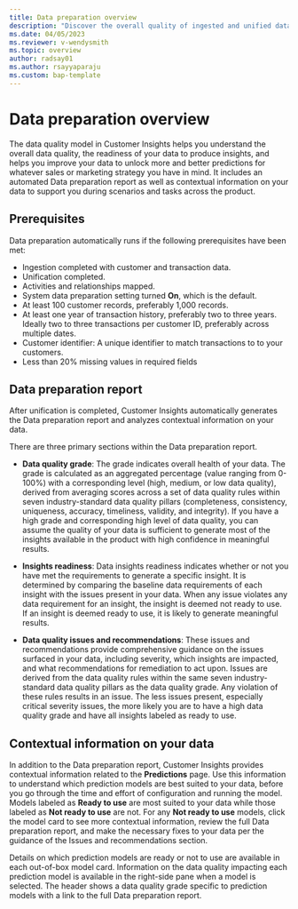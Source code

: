 ```yaml
---
title: Data preparation overview
description: "Discover the overall quality of ingested and unified data and if it can generate predictions."
ms.date: 04/05/2023
ms.reviewer: v-wendysmith
ms.topic: overview
author: radsay01
ms.author: rsayyaparaju 
ms.custom: bap-template
---
```


# Data preparation overview

The data quality model in Customer Insights helps you understand the overall data quality, the readiness of your data to produce insights, and helps you improve your data to unlock more and better predictions for whatever sales or marketing strategy you have in mind. It includes an automated Data preparation report as well as contextual information on your data to support you during scenarios and tasks across the product.

## Prerequisites

Data preparation automatically runs if the following prerequisites have been met:

- Ingestion completed with customer and transaction data.
- Unification completed.
- Activities and relationships mapped.
- System data preparation setting turned **On**, which is the default.
- At least 100 customer records, preferably 1,000 records.
- At least one year of transaction history, preferably two to three years. Ideally two to three transactions per customer ID, preferably across multiple dates.
- Customer identifier: A unique identifier to match transactions to to your customers.
- Less than 20% missing values in required fields

## Data preparation report

After unification is completed, Customer Insights automatically generates the Data preparation report and analyzes contextual information on your data.

There are three primary sections within the Data preparation report.

- **Data quality grade**: The grade indicates overall health of your data. The grade is calculated as an aggregated percentage (value ranging from 0-100%) with a corresponding level (high, medium, or low data quality), derived from averaging scores across a set of data quality rules within seven industry-standard data quality pillars (completeness, consistency, uniqueness, accuracy, timeliness, validity, and integrity). If you have a high grade and corresponding high level of data quality, you can assume the quality of your data is sufficient to generate most of the insights available in the product with high confidence in meaningful results.

- **Insights readiness**: Data insights readiness indicates whether or not you have met the requirements to generate a specific insight. It is determined by comparing the baseline data requirements of each insight with the issues present in your data. When any issue violates any data requirement for an insight, the insight is deemed not ready to use. If an insight is deemed ready to use, it is likely to generate meaningful results.

- **Data quality issues and recommendations**: These issues and recommendations provide comprehensive guidance on the issues surfaced in your data, including severity, which insights are impacted, and what recommendations for remediation to act upon. Issues are derived from the data quality rules within the same seven industry-standard data quality pillars as the data quality grade. Any violation of these rules results in an issue. The less issues present, especially critical severity issues, the more likely you are to have a high data quality grade and have all insights labeled as ready to use.

## Contextual information on your data

In addition to the Data preparation report, Customer Insights provides contextual information related to the **Predictions** page. Use this information to understand which prediction models are best suited to your data, before you go through the time and effort of configuration and running the model. Models labeled as **Ready to use** are most suited to your data while those labeled as **Not ready to use** are not. For any **Not ready to use** models, click the model card to see more contextual information, review the full Data preparation report, and make the necessary fixes to your data per the guidance of the Issues and recommendations section.

Details on which prediction models are ready or not to use are available in each out-of-box model card. Information on the data quality impacting each prediction model is available in the right-side pane when a model is selected. The header shows a data quality grade specific to prediction models with a link to the full Data preparation report.
